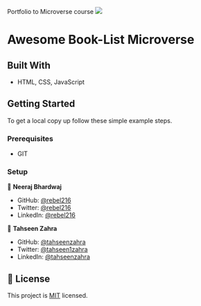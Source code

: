 Portfolio to Microverse course
![](https://img.shields.io/badge/Microverse-blueviolet)

# Awesome Book-List Microverse

## Built With

- HTML, CSS, JavaScript

## Getting Started

To get a local copy up follow these simple example steps.

### Prerequisites

- GIT

### Setup


👤 **Neeraj Bhardwaj**

- GitHub: [@rebel216](https://github.com/rebel216)
- Twitter: [@rebel216](https://twitter.com/rebel216)
- LinkedIn: [@rebel216](https://linkedin.com/in/rebel216)

👤 **Tahseen Zahra**

- GitHub: [@tahseenzahra](https://github.com/tahseenzahra)
- Twitter: [@tahseen1zahra](https://twitter.com/tahseen1zahra)
- LinkedIn: [@tahseenzahra](https://www.linkedin.com/in/tahseenzahra/)

## 📝 License


This project is [MIT](./MIT.md) licensed.
